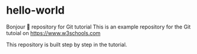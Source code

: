 # hello-world
Bonjour 🤗 repository for Git tutorial
This is an example repository for the Git tutoial on https://www.w3schools.com

This repository is built step by step in the tutorial.
